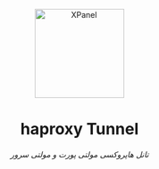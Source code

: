<p align="center">
<picture>
<img width="160" height="160"  alt="XPanel" src="https://github.com/iPmartNetwork/iPmart-SSH/blob/main/images/logo.png">
</picture>
  </p> 
<p align="center">
<h1 align="center"/>haproxy Tunnel</h1>
<h6 align="center"> تانل هاپروکسی مولتی پورت و مولتی سرور <h6>
</p>


